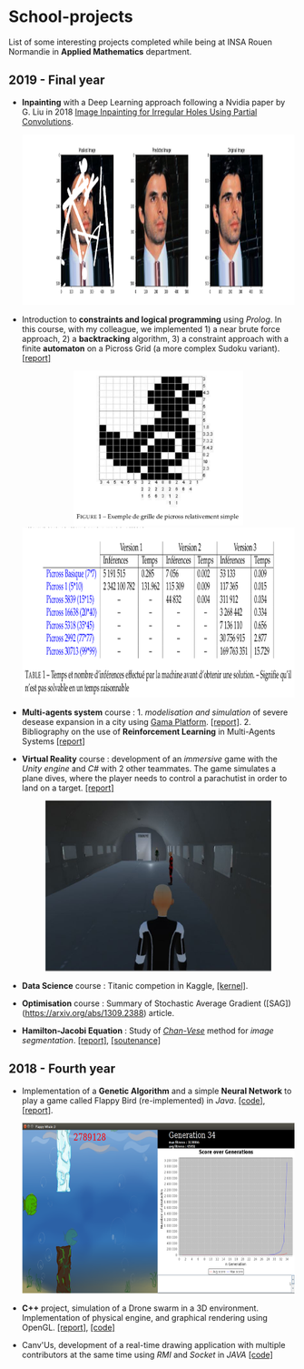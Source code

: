 # School-projects

List of some interesting projects completed while being at INSA Rouen Normandie in **Applied Mathematics** department.

## 2019 - Final year

* **Inpainting** with a Deep Learning approach following a Nvidia paper by G. Liu in 2018 [
Image Inpainting for Irregular Holes Using Partial Convolutions](https://arxiv.org/abs/1804.07723). <br> <p align="center"> <img src="/Final-year/Inpainting/res.png" height="300" /> </p>

* Introduction to **constraints and logical programming** using *Prolog*. In this course, with my colleague, we implemented 1) a near brute force approach, 2) a **backtracking** algorithm, 3) a constraint approach with a finite **automaton** on a Picross Grid (a more complex Sudoku variant). [[report]](https://github.com/SimonDele/School-projects/Final-year/Picross/Projet_Picross.pdf) <br> <p align="center"> <img src="/Final-year/Picross/images/picross_simple.png" width="300"/> <img src="/Final-year/Picross/images/table_resultats.png" height="300" /> </p>

* **Multi-agents system** course : 1. *modelisation and simulation* of severe desease expansion in a city using [Gama Platform](https://gama-platform.github.io/). [[report]](https://github.com/SimonDele/School-projects/Final-year/Multi_Agents_System/SMA_TP_GAML.pdf). 2. Bibliography on the use of **Reinforcement Learning** in Multi-Agents Systems [[report]](/Final-year/Multi_Agents_System/SMA_Reinforcement_Learning_Rapport_Bibliographique.pdf)

* **Virtual Reality** course : development of an *immersive* game with the *Unity engine* and *C#* with 2 other teammates. The game simulates a plane dives, where the player needs to control a parachutist in order to land on a target. [[report]](/Final-year/RV/Rapport_projet_RV.pdf) <br> <p align="center"> <img src="/Final-year/RV/rv_img.png" height="300"/> </p>

* **Data Science** course : Titanic competion in Kaggle, [[kernel]](https://www.kaggle.com/sdelecourt/randomforest-grid-search-fine-tuning-cv). 

* **Optimisation** course : Summary of Stochastic Average Gradient ([SAG])(https://arxiv.org/abs/1309.2388) article.

* **Hamilton-Jacobi Equation** : Study of [*Chan-Vese*](https://www.ipol.im/pub/art/2012/g-cv/article.pdf) method for *image segmentation*. [[report]](/Final-year/Chan_Vese_Equation_Hamilton_Jacobi/Rapport_Chan_Vese.pdf), [[soutenance]]([[report]](/Final-year/Chan_Vese_Equation_Hamilton_Jacobi/Soutenance_Chan_Vese.pdf))  

## 2018 - Fourth year

* Implementation of a **Genetic Algorithm** and a simple **Neural Network** to play a game called Flappy Bird (re-implemented) in *Java*. [[code]](/Fourth-year/Flappy_Whale/Flappy-Bird-proj-sem), [[report]](/Fourth-year/Flappy_Whale/Flappy_Bird_IA.pdf). <br> <p align="center"> <img src="/Fourth-year/Flappy_Whale/flappy_whale.png" height="300"/> </p>

* **C++** project, simulation of a Drone swarm in a 3D environment. Implementation of physical engine, and graphical rendering using OpenGL.  [[report]](/Fourth-year/C++_Drone/Rapport_C++.pdf), [[code]](/Fourth-year/C++_Drone/Drones/)

* Canv'Us, development of a real-time drawing application with multiple contributors at the same time using *RMI* and *Socket* in *JAVA* [[code]](/Fourth-year/CanvUs/ToileCollaborative/)



